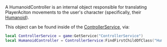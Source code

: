 A HumanoidController is an internal object responsible for translating
PlayerAciton movements to the user's character (specifically, their
[Humanoid](https://create.roblox.com/docs/reference/engine/classes/Humanoid)).

This object can be found inside of the [ControllerService](https://create.roblox.com/docs/reference/engine/classes/ControllerService), via:

```lua
local ControllerService = game:GetService("ControllerService")
local HumanoidController = ControllerService:FindFirstChildOfClass("HumanoidController")
```